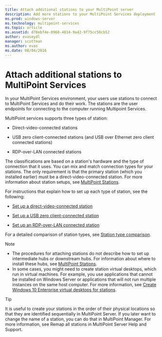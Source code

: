```yaml
---
title: Attach additional stations to your MultiPoint server
description: Add more stations to your MultiPoint Services deployment
ms.prod: windows-server
ms.technology: multipoint-services
ms.topic: article
ms.assetid: d78ebf4e-0968-4014-9a42-9f75cc50cb52
author: evaseydl
manager: scottman
ms.author: evas
ms.date: 08/04/2016
---
```

# Attach additional stations to MultiPoint Services
In your MultiPoint Services environment, your users use stations to connect to MultiPoint Services and do their work. The stations are the user endpoints for connecting to the computer running Multipoint Services.  
  
MultiPoint services supports three types of station:  
  
-   Direct-video-connected stations  
  
-   USB zero client-connected stations (and USB over Ethernet zero client connected stations)  
  
-   RDP-over-LAN connected stations  
  
The classifications are based on a station's hardware and the type of connection that it uses. You can mix and match connection types for your stations. The only requirement is that the primary station (which you installed earlier) must be a direct-video-connected station. For more information about station setups, see [MultiPoint Stations](MultiPoint-services-Stations.md).  
  
For instructions that explain how to set up each type of station, see the following:  
  
-   [Set up a direct-video-connected station](Set-up-a-direct-video-connected-station-in-MultiPoint-services.md)  
  
-   [Set up a USB zero client-connected station](Set-up-a-USB-zero-client-connected-station-in-MultiPoint-services.md)  
  
-   [Set up an RDP-over-LAN connected station](Set-up-an-RDP-over-LAN-connected-station-in-MultiPoint-services.md)  
  
For a detailed comparison of station types, see [Station type comparison](multipoint-services-stations.md#BKMK_StationTypeComparison).  
  
> [!NOTE]  
> -   The procedures for attaching stations do not describe how to set up intermediate hubs or downstream hubs. For information about where to install these hubs, see [MultiPoint Stations](MultiPoint-services-Stations.md).  
> -   In some cases, you might need to create station virtual desktops, which run in virtual machines. For example, you use applications that cannot be installed on Windows Server or applications that will not run multiple instances on the same host computer. For more information, see [Create Windows 10 Enterprise virtual desktops for stations](Create-Windows-10-Enterprise-virtual-desktops-for-stations.md).  
  
> [!TIP]  
> It is useful to create your stations in the order of their physical locations so that they are identified sequentially in MultiPoint Server. If you later want to change the name of a station, you can do that in MultiPoint Manager. For more information, see Remap all stations in MultiPoint Server Help and Support.